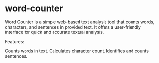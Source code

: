 # word-counter
Word Counter  is a simple web-based text analysis tool that counts words, characters, and sentences in provided text. 
It offers a user-friendly interface for quick and accurate textual analysis.

Features:

Counts words in text.
Calculates character count.
Identifies and counts sentences.
